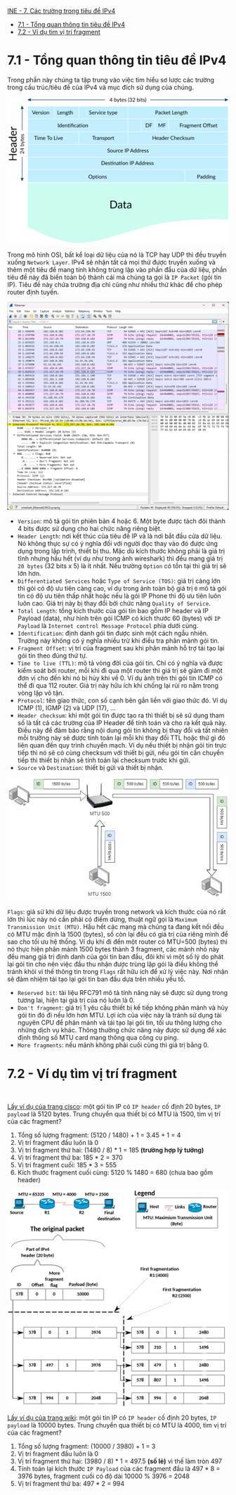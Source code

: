 [INE - 7. Các trường trong tiêu đề IPv4](#ine_7_ipv4_header_fields)

- [7.1 - Tổng quan thông tin tiêu đề IPv4](#ine_7_header_field_overview)
- [7.2 - Ví dụ tìm vị trí fragment](#ine_7_example_determine_fragment_offset)

# <a name="ine_7_header_field_overview"></a>7.1 - Tổng quan thông tin tiêu đề IPv4

Trong phần này chúng ta tập trung vào việc tìm hiểu sơ lược các trường trong cấu trúc/tiêu đề của IPv4 và mục đích sử dụng của chúng.

<div style="text-align:center"><img src="../images/ine_33_ip_packet_structure.svg" alt/></div>

Trong mô hình OSI, bất kể loại dữ liệu của nó là TCP hay UDP thì đều truyền xuống `Network Layer`. IPv4 sẽ nhận tất cả mọi thứ được truyền xuống và thêm một tiêu đề mang tính không trùng lặp vào phần đầu của dữ liệu, phần tiêu đề này đã biến toàn bộ thành cái mà chúng ta gọi là `IP Packet` (gói tin IP). Tiêu đề này chứa trường địa chỉ cũng như nhiều thứ khác để cho phép router định tuyến.

<div style="text-align:center"><img src="../images/ine_32_wireshark_packet_strcture.png" alt/></div>

- `Version`: mô tả gói tin phiên bản 4 hoặc 6. Một byte được tách đôi thành 4 bits được sử dụng cho hai chức năng riêng biệt.
- `Header Length`: nơi kết thúc của tiêu đề IP và là nơi bắt đầu cửa dữ liệu. Nó không thực sự có ý nghĩa đối với người đọc thay vào đó được ứng dụng trong lập trình, thiết bị thu. Mặc dù kích thước không phải là giá trị tĩnh nhưng hầu hết (ví dụ như trong ảnh wireshark) thì đều mang giá trị `20 bytes` (32 bits x 5) là ít nhất. Nếu trường `Option` có tồn tại thì giá trị sẽ lớn hơn.
- `Differentiated Services` hoặc `Type of Service (TOS)`: giá trị càng lớn thì gói có độ ưu tiên càng cao, ví dụ trong ảnh toàn bộ giá trị `0` mô tả gói tin có độ ưu tiên thấp nhất hoặc nếu là gói IP Phone thì độ ưu tiên luôn luôn cao. Giá trị này bị thay đổi bởi chức năng `Quality of Service`.
- `Total Length`: tổng kích thước của gói tin bao gồm IP header và IP Payload (data), như hình trên gói ICMP có kích thước 60 (bytes) với `IP Payload` là `Internet control Message Protocol` phía dưới cùng.
- `Identification`: định danh gói tin được sinh một cách ngẫu nhiên. Trường này không có ý nghĩa nhiều trừ khi điều tra phân mảnh gói tin.
- `Fragment Offset`: vị trí của fragment sau khi phân mảnh hỗ trợ tái tạo lại gói tin theo đúng thứ tự.
- `Time to live (TTL)`: mô tả vòng đời của gói tin. Chỉ có ý nghĩa và được kiểm soát bởi router, mỗi khi đi qua một router thì giá trị sẽ giảm đi một đơn vị cho đến khi nó bị hủy khi về 0. Ví dụ ảnh trên thì gói tin ICMP có thể đi qua 112 router. Giá trị này hữu ích khi chống lại rủi ro nằm trong vòng lặp vô tận.
- `Protocol`: tên giao thức, con số cạnh bên gắn liền với giao thức đó. Ví dụ ICMP (1), IGMP (2) và UDP (17), ...
- `Header checksum`: khi một gói tin được tạo ra thì thiết bị sẽ sử dụng tham số là tất cả các trường của IP Header để tính toán và cho ra kết quả này. Điều này để đảm bảo rằng nội dung gói tin không bị thay đổi và tất nhiên mỗi trường này sẽ được tính toán lại mỗi khi thay đổi TTL hoặc thứ gì đó liên quan đến quy trình chuyển mạch. Ví dụ nếu thiết bị nhận gói tin trực tiếp thì nó sẽ có cùng checksum với thiết bị gửi, nếu gói tin cần chuyển tiếp thì thiết bị nhận sẽ tính toán lại checksum trước khi gửi.
- `Source` và `Destination`: thiết bị gửi và thiết bị nhận.

<div style="text-align:center"><img src="../images/ine_34_fragmen_and_id_packet.png" alt/></div>

`Flags`: giả sử khi dữ liệu được truyền trong network và kích thước của nó rất lớn thì lúc này nó cần phải có điểm dừng, thuật ngữ gọi là `Maximum Transmission Unit (MTU)`. Hầu hết các mạng mà chúng ta đang kết nối đều có MTU mặc định là 1500 (bytes), số còn lại đều có giá trị của riêng mình để sao cho tối ưu hệ thống. Ví dụ khi đi đến một router có MTU=500 (bytes) thì nó thực hiện phân mảnh 1500 bytes thành 3 fragment, các mảnh nhỏ này đều mang giá trị định danh của gói tin ban đầu, đôi khi vì một số lý do phát lại gói tin cho nên việc đầu thu nhận được trùng lặp gói là điều không thể tránh khỏi vì thế thông tin trong `Flags` rất hữu ích để xử lý việc này. Nơi nhận sẽ đảm nhiệm tái tạo lại gói tin ban đầu dựa trên nhiều yếu tố.

- `Reserved bit`: tài liệu RFC791 mô tả tính năng này sẽ được sử dụng trong tương lai, hiện tại giá trị của nó luôn là 0.
- `Don't fragment`: giá trị 1 yêu cầu thiết bị kế tiếp không phân mảnh và hủy gói tin đó đi nếu lớn hơn MTU. Lợi ích của việc này là tránh sử dụng tài nguyên CPU để phân mảnh và tái tạo lại gói tin, tối ưu thông lượng cho những dịch vụ khác. Thông thường chức năng này được sử dụng để xác định thông số MTU card mạng thông qua công cụ ping.
- `More fragments`: nếu mảnh không phải cuối cùng thì giá trị bằng 0.

# <a name="ine_7_example_determine_fragment_offset"></a>7.2 - Ví dụ tìm vị trí fragment

<div style="text-align:center"><img src="../images/ine_35_example_about_fragment.png" alt/></div>

[Lấy ví dụ của trang cisco](https://www.cisco.com/c/en/us/support/docs/ip/generic-routing-encapsulation-gre/25885-pmtud-ipfrag.html): một gói tin IP có `IP header` cố định 20 bytes, `IP payload` là 5120 bytes. Trung chuyển qua thiết bị có MTU là 1500, tìm vị trí của các fragment?

1) Tổng số lượng fragment: (5120 / 1480) + 1 = 3.45 + 1 = 4
2) Vị trí fragment đầu luôn là 0
3) Vị trí fragment thứ hai: (1480 / 8) * 1 = 185 <b>(trường hợp lý tưởng)</b>
4) Vị trí fragment thứ ba: 185 * 2 = 370
5) Vị trí fragment cuối: 185 * 3 = 555
6) Kích thước fragment cuối cùng: 5120 % 1480 = 680 (chưa bao gồm header)

<div style="text-align:center"><img src="../images/ine_36_example2_about_fragment.png" alt/></div>

[Lấy ví dụ của trang wiki](https://en.wikipedia.org/wiki/IP_fragmentation#): một gói tin IP có `IP header` cố định 20 bytes, `IP payload` là 10000 bytes. Trung chuyển qua thiết bị có MTU là 4000, tìm vị trí của các fragment?

1) Tổng số lượng fragment: (10000 / 3980) + 1 = 3
2) Vị trí fragment đầu luôn là 0
3) Vị trí fragment thứ hai: (3980 / 8) * 1 = 497.5 <b>(số lẻ)</b> vì thế làm tròn 497
4) Tính toán lại kích thước `IP Payload` của các fragment đầu là 497 * 8 = 3976 bytes, fragment cuối có độ dài 10000 % 3976 = 2048
4) Vị trí fragment thứ ba: 497 * 2 = 994
